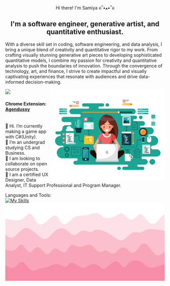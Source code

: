 <p align="center">Hi there! I'm Samiya  ฅ՞•ﻌ•՞ต </p>

<h2 align="center"> I'm a software engineer, generative artist, and quantitative enthusiast. </h2>
With a diverse skill set in coding, software engineering, and data analysis, I bring a unique blend of creativity and quantitative rigor to my work. From crafting visually stunning generative art pieces to developing sophisticated quantitative models, I combine my passion for creativity and quantitative analysis to push the boundaries of innovation. Through the convergence of technology, art, and finance, I strive to create impactful and visually captivating experiences that resonate with audiences and drive data-informed decision-making.


![](https://komarev.com/ghpvc/?username=jojo142&color=ff69b4)
<img align="right" alt="Coding" width="360" src = "Female Developer.svg" alt="My Happy SVG"/>

#### Chrome Extension: <a href="https://chrome.google.com/webstore/detail/agendussy/fjkeibaligkgcgdjocidpobcdkboibcd" target="_blank">Agendussy</a>    
<br>🔭 Hi. I’m currently making a game app with C#(Unity).
<br>🦄 I’m an undergrad studying CS and Business.
<br>📢 I am looking to collaborate on open source projects.
<br>🧠 I am a certified UX Designer, Data Analyst, IT Support Professional and Program Manager. 

Languages and Tools: <br>
[![My Skills](https://skillicons.dev/icons?i=javascript,css,docker,discord,eclipse,heroku,react,nodejs,mongodb,wordpress,python,java,cs,powershell,flutter,git,atom,cpp,unity,figma,illustrator,angular,photoshop
)](https://skillicons.dev)
</br>
<img src = "bottom_header.svg" alt="My Happy SVG"/>
